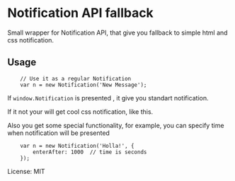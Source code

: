 # Notification API fallback

Small wrapper for Notification API, that give you fallback to simple html and css notification.

## Usage

```
	// Use it as a regular Notification
	var n = new Notification('New Message');
```

If ```window.Notification``` is presented , it give you standart notification.

If it not your will get cool css notification, like this.

Also you get some special functionality, for example, you can specify time when notification will be presented

```
	var n = new Notification('Holla!', {
		enterAfter: 1000  // time is seconds
	});
```

License: MIT